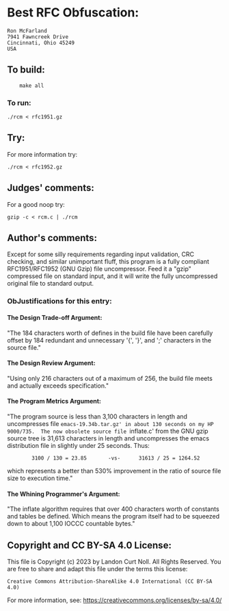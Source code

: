 # Best RFC Obfuscation:

    Ron McFarland
    7941 Fawncreek Drive
    Cincinnati, Ohio 45249
    USA

## To build:

        make all

### To run:

	./rcm < rfc1951.gz

## Try:

For more information try:

	./rcm < rfc1952.gz


## Judges' comments:

For a good noop try:

	gzip -c < rcm.c | ./rcm

## Author's comments:

Except for some silly requirements regarding input validation, CRC
checking, and similar unimportant fluff, this program is a fully
compliant RFC1951/RFC1952 (GNU Gzip) file uncompressor.  Feed it a
"gzip" compressed file on standard input, and it will write the fully
uncompressed original file to standard output.

### ObJustifications for this entry:

#### The Design Trade-off Argument:

"The 184 characters worth of defines in the build file have been
carefully offset by 184 redundant and unnecessary '{', '}', and ';'
characters in the source file."

#### The Design Review Argument:

"Using only 216 characters out of a maximum of 256, the build file
meets and actually exceeds specification."

#### The Program Metrics Argument:

"The program source is less than 3,100 characters in length and
uncompresses file `emacs-19.34b.tar.gz' in about 130 seconds on
my HP 9000/735.  The now obsolete source file `inflate.c' from
the GNU gzip source tree is 31,613 characters in length and
uncompresses the emacs distribution file in slightly under 25
seconds.  Thus:

            3100 / 130 = 23.85       -vs-      31613 / 25 = 1264.52

which represents a better than 530% improvement in the ratio of
source file size to execution time."

#### The Whining Programmer's Argument:

"The inflate algorithm requires that over 400 characters worth
of constants and tables be defined.  Which means the program
itself had to be squeezed down to about 1,100 IOCCC countable
bytes."

## Copyright and CC BY-SA 4.0 License:

This file is Copyright (c) 2023 by Landon Curt Noll.  All Rights Reserved.
You are free to share and adapt this file under the terms this license:

    Creative Commons Attribution-ShareAlike 4.0 International (CC BY-SA 4.0)

For more information, see: https://creativecommons.org/licenses/by-sa/4.0/
